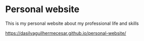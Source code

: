 # Personal website
This is my personal website about my professional life and skills

https://dasilvaguilhermecesar.github.io/personal-website/
